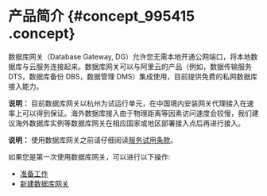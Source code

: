 # 产品简介 {#concept_995415 .concept}

数据库网关（Database Gateway, DG）允许您无需本地开通公网端口，将本地数据库与云服务连接起来。数据库网关可以与阿里云的产品（例如，数据传输服务 DTS，数据库备份 DBS，数据管理 DMS）集成使用，目前提供免费的私网数据库接入能力。

**说明：** 目前数据库网关以杭州为试运行单元，在中国境内安装网关代理接入在速率上可以得到保证。海外数据库接入由于物理距离等因素访问速度会较慢，我们建议海外数据库实例等数据库网关在相应国家或地区部署接入点后再进行接入。

**说明：** 使用数据库网关之前请仔细阅读[服务试用条款](http://terms.aliyun.com/legal-agreement/terms/suit_bu1_ali_cloud/suit_bu1_ali_cloud201802261104_19214.html)。

如果您是第一次使用数据库网关，可以进行以下操作:

-   [准备工作](cn.zh-CN/用户指南/准备工作.md#)
-   [新建数据库网关](cn.zh-CN/用户指南/创建数据库网关.md#)

